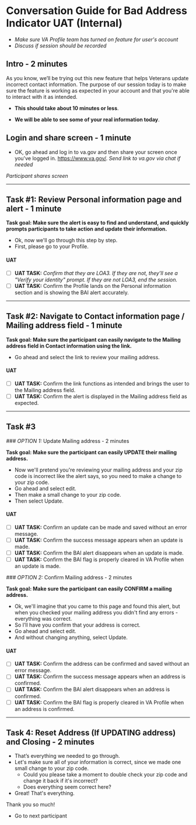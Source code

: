 Conversation Guide for Bad Address Indicator UAT (Internal)
============================================

-   _Make sure VA Profile team has turned on feature for user's account_
-   _Discuss if session should be recorded_

Intro - 2 minutes
-----------------

As you know, we’ll be trying out this new feature that helps Veterans update incorrect contact information. The purpose of our session today is to make sure the feature is working as expected in your account and that you're able to interact with it as intended.

-   **This should take about 10 minutes or less**. 

-   **We will be able to see some of your real information today**. 

Login and share screen - 1 minute
----------------------------------------

-   OK, go ahead and log in to va.gov and then share your screen once you've logged in. <https://www.va.gov/>. _Send link to va.gov via chat if needed_

_Participant shares screen_

---------------------------------------------------------------

## Task #1: Review Personal information page and alert - 1 minute


**Task goal: Make sure the alert is easy to find and understand, and quickly prompts participants to take action and update their information.**

-   Ok, now we'll go through this step by step.
-   First, please go to your Profile. 

#### UAT
- [ ] **UAT TASK:** _Confirm that they are LOA3. If they are not, they'll see a "Verify your identity" prompt. If they are not LOA3, end the session._
- [ ] **UAT TASK:** Confirm the Profile lands on the Personal information section and is showing the BAI alert accurately.

---------------------------------------------------------------

Task #2: Navigate to Contact information page / Mailing address field - 1 minute
---------------------------------------------------------

**Task goal: Make sure the participant can easily navigate to the Mailing address field in Contact information using the link.**
-   Go ahead and select the link to review your mailing address.

#### UAT
- [ ] **UAT TASK:** Confirm the link functions as intended and brings the user to the Mailing address field.
- [ ] **UAT TASK:** Confirm the alert is displayed in the Mailing address field as expected.

---------------------------------------------------------------

Task #3
---------------------------------------------------------

_### OPTION 1:_ Update Mailing address - 2 minutes

**Task goal: Make sure the participant can easily UPDATE their mailing address.**

- Now we'll pretend you're reviewing your mailing address and your zip code is incorrect like the alert says, so you need to make a change to your zip code.
- Go ahead and select edit.
- Then make a small change to your zip code.
- Then select Update.

#### UAT
- [ ] **UAT TASK:** Confirm an update can be made and saved without an error message.
- [ ] **UAT TASK:** Confirm the success message appears when an update is made.
- [ ] **UAT TASK:** Confirm the BAI alert disappears when an update is made.
- [ ] **UAT TASK:** Confirm the BAI flag is properly cleared in VA Profile when an update is made.

_### OPTION 2:_ Confirm Mailing address - 2 minutes

**Task goal: Make sure the participant can easily CONFIRM a mailing address.**

- Ok, we'll imagine that you came to this page and found this alert, but when you checked your mailing address you didn't find any errors - everything was correct. 
- So I’ll have you confirm that your address is correct.
- Go ahead and select edit.
- And without changing anything, select Update.

#### UAT
- [ ] **UAT TASK:** Confirm the address can be confirmed and saved without an error message.
- [ ] **UAT TASK:** Confirm the success message appears when an address is confirmed.
- [ ] **UAT TASK:** Confirm the BAI alert disappears when an address is confirmed.
- [ ] **UAT TASK:** Confirm the BAI flag is properly cleared in VA Profile when an address is confirmed.

---------------------------------------------------------------

## Task 4: Reset Address (If UPDATING address) and Closing - 2 minutes
-   That’s everything we needed to go through.
-   Let's make sure all of your information is correct, since we made one small change to your zip code. 
	-   Could you please take a moment to double check your zip code and change it back if it's incorrect?
  	-   Does everything seem correct here?
-   Great! That's everything.

Thank you so much!

- Go to next participant
